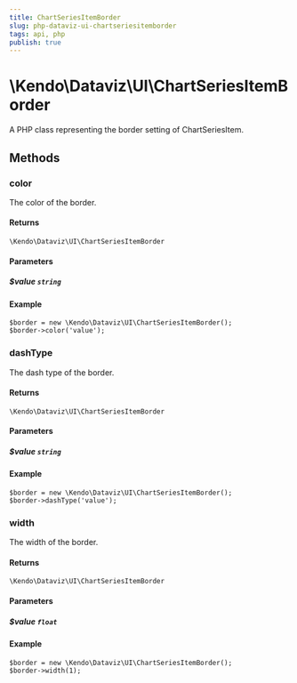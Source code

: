 ```yaml
---
title: ChartSeriesItemBorder
slug: php-dataviz-ui-chartseriesitemborder
tags: api, php
publish: true
---
```


# \Kendo\Dataviz\UI\ChartSeriesItemBorder

A PHP class representing the border setting of ChartSeriesItem.


## Methods

### color
The color of the border.

#### Returns
`\Kendo\Dataviz\UI\ChartSeriesItemBorder`

#### Parameters

##### $value `string`



#### Example 
    $border = new \Kendo\Dataviz\UI\ChartSeriesItemBorder();
    $border->color('value');

### dashType
The dash type of the border.

#### Returns
`\Kendo\Dataviz\UI\ChartSeriesItemBorder`

#### Parameters

##### $value `string`



#### Example 
    $border = new \Kendo\Dataviz\UI\ChartSeriesItemBorder();
    $border->dashType('value');

### width
The width of the border.

#### Returns
`\Kendo\Dataviz\UI\ChartSeriesItemBorder`

#### Parameters

##### $value `float`



#### Example 
    $border = new \Kendo\Dataviz\UI\ChartSeriesItemBorder();
    $border->width(1);

